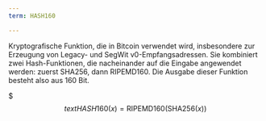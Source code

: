 ```yaml
---
term: HASH160

---
```

Kryptografische Funktion, die in Bitcoin verwendet wird, insbesondere zur Erzeugung von Legacy- und SegWit v0-Empfangsadressen. Sie kombiniert zwei Hash-Funktionen, die nacheinander auf die Eingabe angewendet werden: zuerst SHA256, dann RIPEMD160. Die Ausgabe dieser Funktion besteht also aus 160 Bit.

$$$text{HASH160}(x) = \text{RIPEMD160}(\text{SHA256}(x))$$